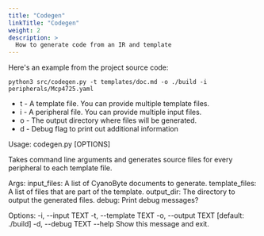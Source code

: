 ```yaml
---
title: "Codegen"
linkTitle: "Codegen"
weight: 2
description: >
  How to generate code from an IR and template
---
```


Here's an example from the project source code:

`python3 src/codegen.py -t templates/doc.md -o ./build -i peripherals/Mcp4725.yaml`

- t - A template file. You can provide multiple template files.
- i - A peripheral file. You can provide multiple input files.
- o - The output directory where files will be generated.
- d - Debug flag to print out additional information

Usage: codegen.py [OPTIONS]

  Takes command line arguments and generates source files for every
  peripheral to each template file.

  Args:     input_files: A list of CyanoByte documents to generate.
  template_files: A list of files that are part of the template.
  output_dir: The directory to output the generated files.     debug: Print
  debug messages?

Options:
  -i, --input TEXT
  -t, --template TEXT
  -o, --output TEXT    [default: ./build]
  -d, --debug TEXT
  --help               Show this message and exit.

